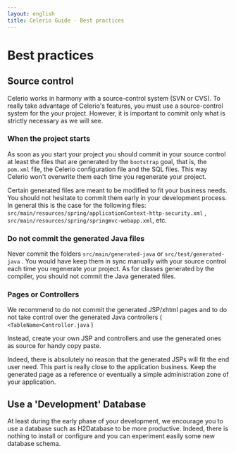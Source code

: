 ```yaml
---
layout: english
title: Celerio Guide - Best practices
---
```


Best practices
==============

Source control
--------------

Celerio works in harmony with a source-control system (SVN or CVS). To
really take advantage of Celerio's features, you must use a
source-control system for the your project. However, it is important to
commit only what is strictly necessary as we will see.

### When the project starts

As soon as you start your project you should commit in your source
control at least the files that are generated by the `bootstrap` goal,
that is, the `pom.xml` file, the Celerio configuration file and the SQL
files. This way Celerio won't overwrite them each time you regenerate
your project.

Certain generated files are meant to be modified to fit your business
needs. You should not hesitate to commit them early in your development
process. In general this is the case for the following files:
`src/main/resources/spring/applicationContext-http-security.xml` ,
`src/main/resources/spring/springmvc-webapp.xml`, etc.

### Do not commit the generated Java files

Never commit the folders `src/main/generated-java` or
`src/test/generated-java` . You would have keep them in sync manually
with your source control each time you regenerate your project. As for
classes generated by the compiler, you should not commit the Java
generated files.

### Pages or Controllers

We recommend to do not commit the generated JSP/xhtml pages and to do
not take control over the generated Java controllers (
`<TableName>Controller.java` )

Instead, create your own JSP and controllers and use the generated ones
as source for handy copy paste.

Indeed, there is absolutely no reason that the generated JSPs will fit
the end user need. This part is really close to the application
business. Keep the generated page as a reference or eventually a simple
administration zone of your application.

Use a 'Development' Database
----------------------------

At least during the early phase of your development, we encourage you to
use a database such as H2Database to be more productive. Indeed, there
is nothing to install or configure and you can experiment easily some
new database schema.
